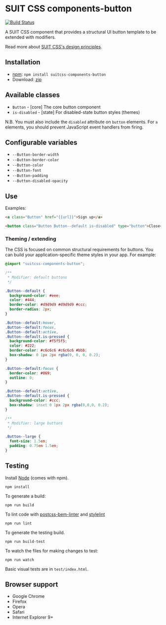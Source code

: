 # SUIT CSS components-button

[![Build Status](https://travis-ci.org/suitcss/components-button.svg?branch=master)](https://travis-ci.org/suitcss/components-button)

A SUIT CSS component that provides a structural UI button template to be
extended with modifiers.

Read more about [SUIT CSS's design principles](https://github.com/suitcss/suit/).

## Installation

* [npm](http://npmjs.org/): `npm install suitcss-components-button`
* Download: [zip](https://github.com/suitcss/components-button/releases/latest)

## Available classes

* `Button` - [core] The core button component
* `is-disabled` - [state] For disabled-state button styles (themes)

N.B. You must also include the `disabled` attribute on `button` elements. For
`a` elements, you should prevent JavaScript event handlers from firing.

## Configurable variables

* `--Button-border-width`
* `--Button-border-color`
* `--Button-color`
* `--Button-font`
* `--Button-padding`
* `--Button-disabled-opacity`

## Use

Examples:

```html
<a class="Button" href="{{url}}">Sign up</a>

<button class="Button Button--default is-disabled" type="button">Close</button>
```

### Theming / extending

The CSS is focused on common structural requirements for buttons. You can build
your application-specific theme styles in your app. For example:

```css
@import "suitcss-components-button";

/**
 * Modifier: default buttons
 */

.Button--default {
  background-color: #eee;
  color: #444;
  border-color: #d9d9d9 #d9d9d9 #ccc;
  border-radius: 2px;
}

.Button--default:hover,
.Button--default:focus,
.Button--default:active,
.Button--default.is-pressed {
  background-color: #f5f5f5;
  color: #222;
  border-color: #c6c6c6 #c6c6c6 #bbb;
  box-shadow: 0 1px 2px rgba(0, 0, 0, 0.2);
}

.Button--default:focus {
  border-color: #069;
  outline: 0;
}

.Button--default:active,
.Button--default.is-pressed {
  background-color: #ccc;
  box-shadow: inset 0 1px 2px rgba(0,0,0, 0.2);
}

/**
 * Modifier: large buttons
 */

.Button--large {
  font-size: 1.5em;
  padding: 0.75em 1.5em;
}
```

## Testing

Install [Node](http://nodejs.org) (comes with npm).

```
npm install
```

To generate a build:

```
npm run build
```

To lint code with [postcss-bem-linter](https://github.com/postcss/postcss-bem-linter) and [stylelint](http://stylelint.io/)

```
npm run lint
```

To generate the testing build.

```
npm run build-test
```

To watch the files for making changes to test:

```
npm run watch
```

Basic visual tests are in `test/index.html`.

## Browser support

* Google Chrome
* Firefox
* Opera
* Safari
* Internet Explorer 9+
